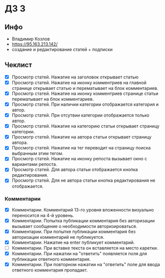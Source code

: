 # ДЗ 3 

## Инфо
- Владимир Козлов
- https://95.163.213.142/
- создание и редактирование статей + подписки

## Чеклист

- [x] Просмотр статей. Нажатие на заголовок открывает статью
- [x] Просмотр статей. Нажатие на иконку комментриев на главной странице открывает статью и перематывает на блок комментариев.
- [x] Просмотр статей. Нажатие на иконку комментриев странице статьи перематывает на блок комментариев.
- [x] Просмотр статей. При наличии категории отображается категория и автор.
- [x] Просмотр статей. При отсутвии категории отображается только автор.
- [x] Просмотр статей. Нажатие на категорию статьи открывает страницу категории.
- [x] Просмотр статей. Нажатие на автора статьи открывает страницу автора.
- [x] Просмотр статей. Нажатие на тег переводит на страницу поиска выбранным этим тегом.
- [x] Просмотр статей. Нажатие на иконку репоста вызывает окно с вариантами репоста.
- [x] Просмотр статей. Для автора статьи отображается кнопка редактирования.
- [x] Просмотр статей. Для не автора статьи кнопка редактирования не отображается.

### Комментарии
- [x] Комментарии. Комментарий 13-го уровня вложенности визуально переносится на 4-й уровень.
- [x] Комментарии. Попытка публикации комментария без авторизации вызывает сообщение о необходимости авторизироваться.
- [x] Комментарии. При попытке публикации комментария без авторизации комментарий не публикуется.
- [x] Комментарии. Нажатие на enter публикует комментарий.
- [ ] Комментарии. При вставке текста он вставляется на место каретки.
- [x] Комментарии. При нажатии на "ответить" появляется поля для публикации ответного комментария.
- [x] Комментарии. При повторном нажатии на "ответить" поле для ввода ответного комментария пропадает.

